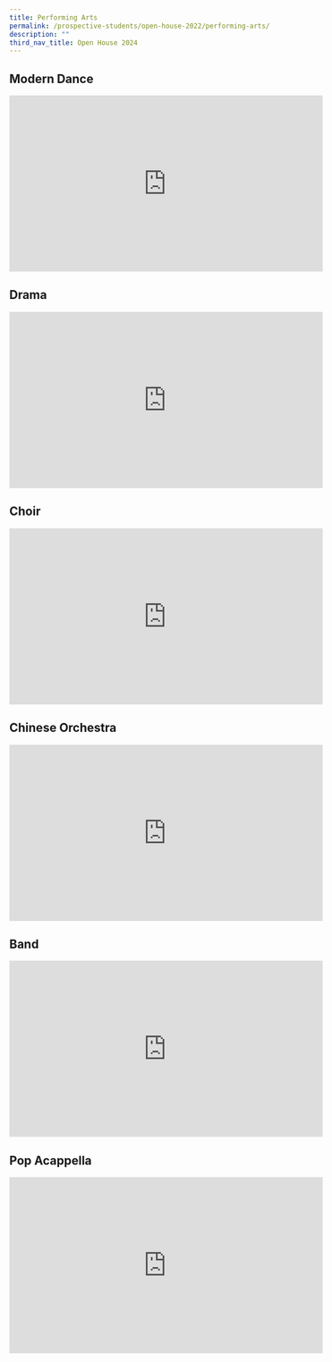 ```yaml
---
title: Performing Arts
permalink: /prospective-students/open-house-2022/performing-arts/
description: ""
third_nav_title: Open House 2024
---
```

## Modern Dance
<iframe width="560" height="315" src="https://www.youtube.com/embed/F1Q4WfbnhIw" title="YouTube video player" frameborder="0" allow="accelerometer; autoplay; clipboard-write; encrypted-media; gyroscope; picture-in-picture" allowfullscreen=""></iframe>

## Drama
<iframe width="560" height="315" src="https://www.youtube.com/embed/k4qjUB0n09A" title="YouTube video player" frameborder="0" allow="accelerometer; autoplay; clipboard-write; encrypted-media; gyroscope; picture-in-picture" allowfullscreen=""></iframe>

## Choir
<iframe width="560" height="315" src="https://www.youtube.com/embed/-7cRneYz-k0" title="YouTube video player" frameborder="0" allow="accelerometer; autoplay; clipboard-write; encrypted-media; gyroscope; picture-in-picture" allowfullscreen=""></iframe>

## Chinese Orchestra
<iframe width="560" height="315" src="https://www.youtube.com/embed/8k5dLULjusw" title="YouTube video player" frameborder="0" allow="accelerometer; autoplay; clipboard-write; encrypted-media; gyroscope; picture-in-picture" allowfullscreen=""></iframe>

## Band
<iframe width="560" height="315" src="https://www.youtube.com/embed/ZnhE7PljuuQ" title="YouTube video player" frameborder="0" allow="accelerometer; autoplay; clipboard-write; encrypted-media; gyroscope; picture-in-picture" allowfullscreen=""></iframe>

## Pop Acappella
<iframe width="560" height="315" src="https://www.youtube.com/embed/26YiHSywdZw" title="YouTube video player" frameborder="0" allow="accelerometer; autoplay; clipboard-write; encrypted-media; gyroscope; picture-in-picture" allowfullscreen=""></iframe>